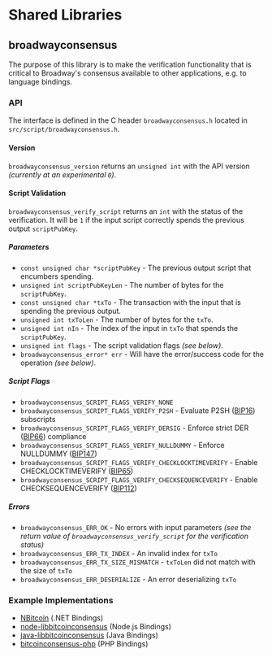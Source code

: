 Shared Libraries
================

## broadwayconsensus

The purpose of this library is to make the verification functionality that is critical to Broadway's consensus available to other applications, e.g. to language bindings.

### API

The interface is defined in the C header `broadwayconsensus.h` located in  `src/script/broadwayconsensus.h`.

#### Version

`broadwayconsensus_version` returns an `unsigned int` with the API version *(currently at an experimental `0`)*.

#### Script Validation

`broadwayconsensus_verify_script` returns an `int` with the status of the verification. It will be `1` if the input script correctly spends the previous output `scriptPubKey`.

##### Parameters
- `const unsigned char *scriptPubKey` - The previous output script that encumbers spending.
- `unsigned int scriptPubKeyLen` - The number of bytes for the `scriptPubKey`.
- `const unsigned char *txTo` - The transaction with the input that is spending the previous output.
- `unsigned int txToLen` - The number of bytes for the `txTo`.
- `unsigned int nIn` - The index of the input in `txTo` that spends the `scriptPubKey`.
- `unsigned int flags` - The script validation flags *(see below)*.
- `broadwayconsensus_error* err` - Will have the error/success code for the operation *(see below)*.

##### Script Flags
- `broadwayconsensus_SCRIPT_FLAGS_VERIFY_NONE`
- `broadwayconsensus_SCRIPT_FLAGS_VERIFY_P2SH` - Evaluate P2SH ([BIP16](https://github.com/bitcoin/bips/blob/master/bip-0016.mediawiki)) subscripts
- `broadwayconsensus_SCRIPT_FLAGS_VERIFY_DERSIG` - Enforce strict DER ([BIP66](https://github.com/bitcoin/bips/blob/master/bip-0066.mediawiki)) compliance
- `broadwayconsensus_SCRIPT_FLAGS_VERIFY_NULLDUMMY` - Enforce NULLDUMMY ([BIP147](https://github.com/bitcoin/bips/blob/master/bip-0147.mediawiki))
- `broadwayconsensus_SCRIPT_FLAGS_VERIFY_CHECKLOCKTIMEVERIFY` - Enable CHECKLOCKTIMEVERIFY ([BIP65](https://github.com/bitcoin/bips/blob/master/bip-0065.mediawiki))
- `broadwayconsensus_SCRIPT_FLAGS_VERIFY_CHECKSEQUENCEVERIFY` - Enable CHECKSEQUENCEVERIFY ([BIP112](https://github.com/bitcoin/bips/blob/master/bip-0112.mediawiki))

##### Errors
- `broadwayconsensus_ERR_OK` - No errors with input parameters *(see the return value of `broadwayconsensus_verify_script` for the verification status)*
- `broadwayconsensus_ERR_TX_INDEX` - An invalid index for `txTo`
- `broadwayconsensus_ERR_TX_SIZE_MISMATCH` - `txToLen` did not match with the size of `txTo`
- `broadwayconsensus_ERR_DESERIALIZE` - An error deserializing `txTo`

### Example Implementations
- [NBitcoin](https://github.com/NicolasDorier/NBitcoin/blob/master/NBitcoin/Script.cs#L814) (.NET Bindings)
- [node-libbitcoinconsensus](https://github.com/bitpay/node-libbitcoinconsensus) (Node.js Bindings)
- [java-libbitcoinconsensus](https://github.com/dexX7/java-libbitcoinconsensus) (Java Bindings)
- [bitcoinconsensus-php](https://github.com/Bit-Wasp/bitcoinconsensus-php) (PHP Bindings)

